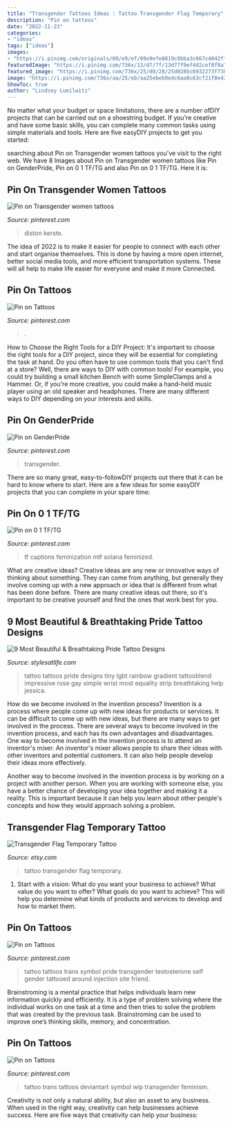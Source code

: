 ```yaml
---
title: "Transgender Tattoos Ideas : Tattoo Transgender Flag Temporary"
description: "Pin on tattoos"
date: "2022-11-23"
categories:
- "ideas"
tags: ["ideas"]
images:
- "https://i.pinimg.com/originals/09/e9/ef/09e9efe8019c8bba3c667c4042ff78f4.jpg"
featuredImage: "https://i.pinimg.com/736x/13/d7/7f/13d77f9ef4d2cef8f8a7f7ec1c9a15cf.jpg"
featured_image: "https://i.pinimg.com/736x/25/d0/28/25d028bc6932273f7380b9466ed1c4a3.jpg"
image: "https://i.pinimg.com/736x/aa/25/eb/aa25ebeb0edc6aa8c63cf21f8e430eb5--tattoo-you-the-story.jpg"
ShowToc: true
author: "Lindsey Lueilwitz"
---
```



No matter what your budget or space limitations, there are a number ofDIY projects that can be carried out on a shoestring budget. If you're creative and have some basic skills, you can complete many common tasks using simple materials and tools. Here are five easyDIY projects to get you started: 

	

		
searching about Pin on Transgender women tattoos you've visit to the right web. We have 8 Images about Pin on Transgender women tattoos like Pin on GenderPride, Pin on 0 1 TF/TG and also Pin on 0 1 TF/TG. Here it is:
		
    
## Pin On Transgender Women Tattoos

<img loading=lazy src="https://i.pinimg.com/736x/25/d0/28/25d028bc6932273f7380b9466ed1c4a3.jpg" onerror="this.onerror=null;this.src='https://tse1.mm.bing.net/th?id=OIP.7WMSPrg4qB5OJ8vsTvxO9wHaGa&amp;pid=15.1';" alt="Pin on Transgender women tattoos">

_Source: pinterest.com_

>diston kerste. 

	

The idea of 2022 is to make it easier for people to connect with each other and start organise themselves. This is done by having a more open internet, better social media tools, and more efficient transportation systems. These will all help to make life easier for everyone and make it more Connected.

    
## Pin On Tattoos

<img loading=lazy src="https://i.pinimg.com/736x/aa/25/eb/aa25ebeb0edc6aa8c63cf21f8e430eb5--tattoo-you-the-story.jpg" onerror="this.onerror=null;this.src='https://tse2.mm.bing.net/th?id=OIP.bVNuaz_IMUWnRsnGrdGAhAHaFj&amp;pid=15.1';" alt="Pin on Tattoos">

_Source: pinterest.com_

>. 

	

How to Choose the Right Tools for a DIY Project: It's important to choose the right tools for a DIY project, since they will be essential for completing the task at hand.
Do you often have to use common tools that you can't find at a store? Well, there are ways to DIY with common tools! For example, you could try building a small kitchen Bench with some SimpleClamps and a Hammer. Or, if you're more creative, you could make a hand-held music player using an old speaker and headphones. There are many different ways to DIY depending on your interests and skills.

    
## Pin On GenderPride

<img loading=lazy src="https://i.pinimg.com/736x/35/ee/81/35ee81b1e5d113f34fc2f5ee94497f26--transgender-quotes.jpg" onerror="this.onerror=null;this.src='https://tse4.mm.bing.net/th?id=OIP.3lh2N-tux_X_ZDrmyUV9fQHaJs&amp;pid=15.1';" alt="Pin on GenderPride">

_Source: pinterest.com_

>transgender. 

	

There are so many great, easy-to-followDIY projects out there that it can be hard to know where to start. Here are a few ideas for some easyDIY projects that you can complete in your spare time: 

    
## Pin On 0 1 TF/TG

<img loading=lazy src="https://i.pinimg.com/736x/59/a6/95/59a6959e6e5a05cd250b2be150b36047.jpg" onerror="this.onerror=null;this.src='https://tse4.mm.bing.net/th?id=OIP.y-nU7C-ylRrwhP-V3QrYYAHaKn&amp;pid=15.1';" alt="Pin on 0 1 TF/TG">

_Source: pinterest.com_

>tf captions feminization mtf solana feminized. 

	

What are creative ideas?
Creative ideas are any new or innovative ways of thinking about something. They can come from anything, but generally they involve coming up with a new approach or idea that is different from what has been done before. There are many creative ideas out there, so it's important to be creative yourself and find the ones that work best for you.

    
## 9 Most Beautiful &amp; Breathtaking Pride Tattoo Designs

<img loading=lazy src="https://stylesatlife.com/wp-content/uploads/2017/08/Impressive-Pride-Tattoo-Design.jpg" onerror="this.onerror=null;this.src='https://tse4.mm.bing.net/th?id=OIP.yNXZdBDAX2rv14DojnBhhgHaHa&amp;pid=15.1';" alt="9 Most Beautiful &amp; Breathtaking Pride Tattoo Designs">

_Source: stylesatlife.com_

>tattoo tattoos pride designs tiny lgbt rainbow gradient tattooblend impressive rose gay simple wrist most equality strip breathtaking help jessica. 

	

How do we become involved in the invention process?
Invention is a process where people come up with new ideas for products or services. It can be difficult to come up with new ideas, but there are many ways to get involved in the process. There are several ways to become involved in the invention process, and each has its own advantages and disadvantages.
One way to become involved in the invention process is to attend an inventor's mixer. An inventor's mixer allows people to share their ideas with other inventors and potential customers. It can also help people develop their ideas more effectively.

Another way to become involved in the invention process is by working on a project with another person. When you are working with someone else, you have a better chance of developing your idea together and making it a reality. This is important because it can help you learn about other people's concepts and how they would approach solving a problem.

    
## Transgender Flag Temporary Tattoo

<img loading=lazy src="https://img1.etsystatic.com/157/0/11659423/il_570xN.1224923713_flpg.jpg" onerror="this.onerror=null;this.src='https://tse1.mm.bing.net/th?id=OIP.33EfvZIZDlT_WerbjCY1qAHaJ4&amp;pid=15.1';" alt="Transgender Flag Temporary Tattoo">

_Source: etsy.com_

>tattoo transgender flag temporary. 

	

1. Start with a vision: What do you want your business to achieve? What value do you want to offer? What goals do you want to achieve? This will help you determine what kinds of products and services to develop and how to market them.

    
## Pin On Tattoos

<img loading=lazy src="https://i.pinimg.com/736x/13/d7/7f/13d77f9ef4d2cef8f8a7f7ec1c9a15cf.jpg" onerror="this.onerror=null;this.src='https://tse2.mm.bing.net/th?id=OIP.Qt2ulNTyc4eLDRPJhrkcUgHaNK&amp;pid=15.1';" alt="Pin on Tattoos">

_Source: pinterest.com_

>tattoo tattoos trans symbol pride transgender testosterone self gender tattooed around injection site friend. 

	

Brainstroming is a mental practice that helps individuals learn new information quickly and efficiently. It is a type of problem solving where the individual works on one task at a time and then tries to solve the problem that was created by the previous task. Brainstroming can be used to improve one’s thinking skills, memory, and concentration.

    
## Pin On Tattoos

<img loading=lazy src="https://i.pinimg.com/originals/09/e9/ef/09e9efe8019c8bba3c667c4042ff78f4.jpg" onerror="this.onerror=null;this.src='https://tse1.mm.bing.net/th?id=OIP.o9Rb93Cl3jstgffdlc7nvgHaFj&amp;pid=15.1';" alt="Pin on Tattoos">

_Source: pinterest.com_

>tattoo trans tattoos deviantart symbol wip transgender feminism. 

	

Creativity is not only a natural ability, but also an asset to any business. When used in the right way, creativity can help businesses achieve success. Here are five ways that creativity can help your business: 

